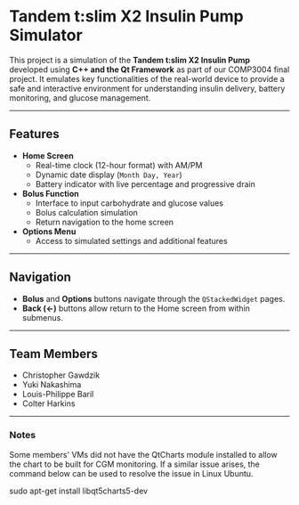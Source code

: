 # Tandem t:slim X2 Insulin Pump Simulator

This project is a simulation of the **Tandem t:slim X2 Insulin Pump** developed using **C++ and the Qt Framework** as part of our COMP3004 final project. It emulates key functionalities of the real-world device to provide a safe and interactive environment for understanding insulin delivery, battery monitoring, and glucose management.

---

## Features

- **Home Screen**
  - Real-time clock (12-hour format) with AM/PM
  - Dynamic date display (`Month Day, Year`)
  - Battery indicator with live percentage and progressive drain
- **Bolus Function**
  - Interface to input carbohydrate and glucose values
  - Bolus calculation simulation
  - Return navigation to the home screen
- **Options Menu**
  - Access to simulated settings and additional features

---

## Navigation

- **Bolus** and **Options** buttons navigate through the `QStackedWidget` pages.
- **Back (<-)** buttons allow return to the Home screen from within submenus.

---

## Team Members

- Christopher Gawdzik
- Yuki Nakashima  
- Louis-Philippe Baril  
- Colter Harkins  

---

### Notes
Some members' VMs did not have the QtCharts module installed to allow the chart to be built for CGM monitoring. If a similar issue arises, the command below can be used to resolve the issue in Linux Ubuntu.

  sudo apt-get install libqt5charts5-dev
